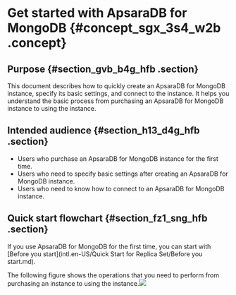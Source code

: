 # Get started with ApsaraDB for MongoDB {#concept_sgx_3s4_w2b .concept}

## Purpose {#section_gvb_b4g_hfb .section}

This document describes how to quickly create an ApsaraDB for MongoDB instance, specify its basic settings, and connect to the instance. It helps you understand the basic process from purchasing an ApsaraDB for MongoDB instance to using the instance.

## Intended audience {#section_h13_d4g_hfb .section}

-   Users who purchase an ApsaraDB for MongoDB instance for the first time.
-   Users who need to specify basic settings after creating an ApsaraDB for MongoDB instance.
-   Users who need to know how to connect to an ApsaraDB for MongoDB instance.

## Quick start flowchart {#section_fz1_sng_hfb .section}

If you use ApsaraDB for MongoDB for the first time, you can start with [Before you start](intl.en-US/Quick Start for Replica Set/Before you start.md).

The following figure shows the operations that you need to perform from purchasing an instance to using the instance.![](http://static-aliyun-doc.oss-cn-hangzhou.aliyuncs.com/assets/img/6656/155608947313100_en-US.png)

